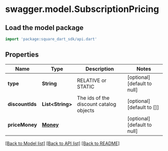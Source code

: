 # swagger.model.SubscriptionPricing

## Load the model package
```dart
import 'package:square_dart_sdk/api.dart'
```

## Properties
Name | Type | Description | Notes
------------ | ------------- | ------------- | -------------
**type** | **String** | RELATIVE or STATIC | [optional] [default to null]
**discountIds** | **List&lt;String&gt;** | The ids of the discount catalog objects | [optional] [default to []]
**priceMoney** | [**Money**](Money.md) |  | [optional] [default to null]

[[Back to Model list]](../README.md#documentation-for-models) [[Back to API list]](../README.md#documentation-for-api-endpoints) [[Back to README]](../README.md)

